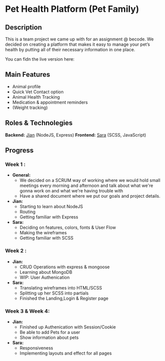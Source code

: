 # Pet Health Platform (Pet Family)

## Description
This is a team project we came up with for an assignment @ becode.
We decided on creating a platform that makes it easy to manage your pet’s health by putting all of their necessary information in one place.

You can fidn the live version here: 

## Main Features

* Animal profile
* Quick Vet Contact option
* Animal Health Tracking
* Medication & appointment reminders
* (Weight tracking)
## Roles & Technolegies

**Backend:** [Jian](https://github.com/BeerensJian) (NodeJS, Express)
**Frontend:** [Sara](https://github.com/Sa-raCha) (SCSS, JavaScript)


## Progress


### Week 1 :

* **General:**
	* We decided on a SCRUM way of working where we would hold small meetings every morning and afternoon and talk about what we're gonna work on and what we're having trouble with
	* Have a shared document where we put our goals and project details.
* **Jian:** 
	* Starting to learn about NodeJS
	* Routing
	* Getting familiar with Express
* **Sara:**
	* Deciding on features, colors, fonts & User Flow
	* Making the wireframes
	* Getting familiar with SCSS

### Week 2 :

* **Jian:**
	* CRUD Operations with express & mongoose
	* Learning about MongoDB
	* WIP: User Authenication
*  **Sara:**
	*  Translating wireframes into HTML/SCSS
	*  Splitting up her SCSS into partials
	*  Finished the Landing,Login & Register page

### Week 3 & Week 4:
* **Jian:** 
	* Finished up Authenication with Session/Cookie
	* Be able to add Pets for a user
	* Show information about pets
*  **Sara:**
	*  Responsiveness
	*  Implementing layouts and effect for all pages

